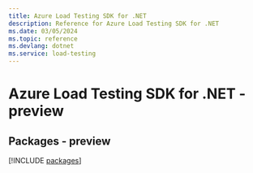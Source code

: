 ```yaml
---
title: Azure Load Testing SDK for .NET
description: Reference for Azure Load Testing SDK for .NET
ms.date: 03/05/2024
ms.topic: reference
ms.devlang: dotnet
ms.service: load-testing
---
```

# Azure Load Testing SDK for .NET - preview
## Packages - preview
[!INCLUDE [packages](load-testing-index.md)]